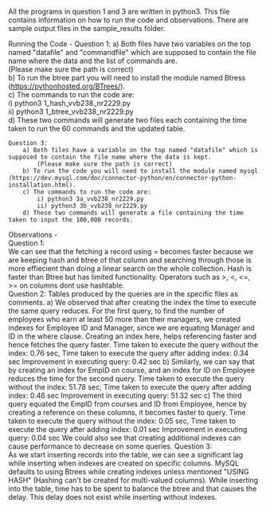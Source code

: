 All the programs in question 1 and 3 are written in python3. This file contains information on how to run the code and observations. There are sample output files in the sample_results folder.

Running the Code - 
    Question 1:
        a) Both files have two variables on the top named "datafile" and "commandfile" which are supposed to contain the file name where the data and the list of commands are.  
            (Please make sure the path is correct)  
        b) To run the btree part you will need to install the module named Btress (https://pythonhosted.org/BTrees/).  
        c) The commands to run the code are:  
            i) python3 1_hash_vvb238_nr2229.py  
            ii) python3 1_btree_vvb238_nr2229.py  
        d) These two commands will generate two files each containing the time taken to run the 60 commands and the updated table.  

    Question 3:  
        a) Both files have a variable on the top named "datafile" which is supposed to contain the file name where the data is kept.  
            (Please make sure the path is correct)  
        b) To run the code you will need to install the module named mysql (https://dev.mysql.com/doc/connector-python/en/connector-python-installation.html).  
        c) The commands to run the code are:  
            i) python3 3a_vvb238_nr2229.py  
            ii) python3 3b_vvb238_nr2229.py  
        d) These two commands will generate a file containing the time taken to input the 100,000 records.  
  
Observations -   
    Question 1:  
        We can see that the fetching a record using = becomes faster because we are keeping hash and btree of that column and searching through those is more effiecient than doing a linear search on the whole collection. Hash is faster than Btree but has limited functionality. Operators such as >, <, <=, >= on columns dont use hashtable.  
    Question 2:
        Tables produced by the queries are in the specific files as comments.
        a) We observed that after creating the index the time to execute the same query reduces. For the first query, to find the number of employees who earn at least 50 more than their managers, we created indexes for Employee ID and Manager, since we are equating Manager and ID in the where clause. Creating an index here, helps referencing faster and hence fetches the query faster. 
            Time taken to execute the query without the index: 0.76 sec, 
            Time taken to execute the query after adding index: 0.34 sec
            Improvement in executing query: 0.42 sec
        b) Similarly, we can say that by creating an index for EmpID on course, and an index for ID on Employee reduces the time for the second query. 
            Time taken to execute the query without the index: 51.78 sec, 
            Time taken to execute the query after adding index: 0.46 sec
            Improvement in executing query: 51.32 sec
        c) The third query equated the EmpID from courses and ID from Employee, hence by creating a reference on these columns, it becomes faster to query.
            Time taken to execute the query without the index: 0.05 sec, 
            Time taken to execute the query after adding index: 0.01 sec
            Improvement in executing query: 0.04 sec
        We could also see that creating additional indexes can cause performance to decrease on some queries.
    Question 3:  
        As we start inserting records into the table, we can see a significant lag while inserting when indexes are created on specific columns. MySQL defaults to using Btrees while creating indexes unless mentioned "USING HASH" (Hashing can't be created for multi-valued columns). While inserting into the table, time has to be spent to balance the btree and that causes the delay. This delay does not exist while inserting without indexes.  
